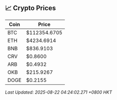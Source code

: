 ## 📈 Crypto Prices

| Coin | Price |
| ---- | ----- |
| BTC | $112354.6705 |
| ETH | $4234.6914 |
| BNB | $836.9103 |
| CRV | $0.8600 |
| ARB | $0.4932 |
| OKB | $215.9267 |
| DOGE | $0.2155 |

_Last Updated: 2025-08-22 04:24:02.271 +0800 HKT_